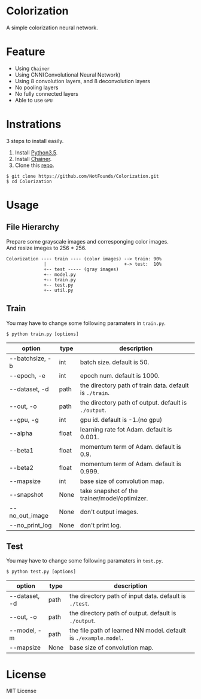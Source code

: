 # Colorization
A simple colorization neural network.

# Feature
+ Using `Chainer`
+ Using CNN(Convolutional Neural Network)
+ Using 8 convolution layers, and 8 deconvolution layers
+ No pooling layers
+ No fully connected layers
+ Able to use `GPU`

# Instrations
3 steps to install easily.

1. Install [Python3.5](https://www.python.org/).
2. Install [Chainer](https://chainer.org/).
3. Clone this [repo](https://github.com/NotFounds/Colorization).

```
$ git clone https://github.com/NotFounds/Colorization.git
$ cd Colorization
```

# Usage
## File Hierarchy
Prepare some grayscale images and corresponging color images.  
And resize imeges to 256 * 256.
```
Colorization ---- train ---- (color images) --> train: 90%
              |                             +-> test:  10% 
              +-- test ----- (gray images)
              +-- model.py
              +-- train.py
              +-- test.py
              +-- util.py
```

## Train
You may have to change some following paramaters in `train.py`.
```
$ python train.py [options]
```
| option            | type  | description                                            |
| ----------------- | ----- | ------------------------------------------------------ |
| --batchsize, -b   | int   | batch size. default is 50.                             |
| --epoch, -e       | int   | epoch num. default is 1000.                            |
| --dataset, -d     | path  | the directory path of train data. default is `./train`.|
| --out, -o         | path  | the directory path of output. default is `./output`.   |
| --gpu, -g         | int   | gpu id. default is -1.(no gpu)                         |
| --alpha           | float | learning rate fot Adam. default is 0.001.              |
| --beta1           | float | momentum term of Adam. default is 0.9.                 |
| --beta2           | float | momentum term of Adam. default is 0.999.               |
| --mapsize         | int   | base size of convolution map.                          |
| --snapshot        | None  | take snapshot of the trainer/model/optimizer.          |
| --no_out_image    | None  | don't output images.                                   |
| --no_print_log    | None  | don't print log.                                       |

## Test
You may have to change some following paramaters in `test.py`.
```
$ python test.py [options]
```
| option            | type | description                                                      |
| ----------------- | ---- | ---------------------------------------------------------------- |
| --dataset, -d     | path | the directory path of input data. default is `./test`.           |
| --out, -o         | path | the directory path of output. default is `./output`.             |
| --model, -m       | path | the file path of learned NN model. default is `./example.model`. |
| --mapsize         | None  | base size of convolution map.                                   |

# License
MIT License